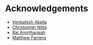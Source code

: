 # Acknowledgements
- [Venkatesh Akella](https://faculty.engineering.ucdavis.edu/akella/)  
- [Christopher Nitta](http://csiflabs.cs.ucdavis.edu/~cjnitta/)  
- [Raj Amirtharajah](http://www.ece.ucdavis.edu/~ramirtha/promotion/amirtharajah_record.html)  
- [Matthew Farrens](https://faculty.engineering.ucdavis.edu/farrens/)  
